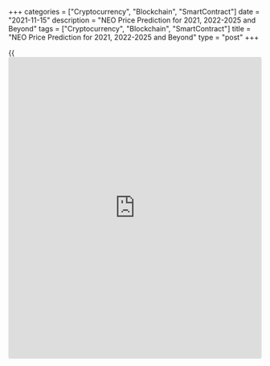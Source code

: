 +++
categories = ["Cryptocurrency", "Blockchain", "SmartContract"]
date = "2021-11-15"
description = "NEO Price Prediction for 2021, 2022-2025 and Beyond"
tags = ["Cryptocurrency", "Blockchain", "SmartContract"]
title = "NEO Price Prediction for 2021, 2022-2025 and Beyond"
type = "post"
+++

{{<iframe id="large-banner" src="https://www.bounty.group/#slide=25.0" width="100%" height="600" scrolling="no" style="border: 0px solid rgb(216, 221, 230); border-radius: 3px;">}}

2021-11-15

2021-11-15

NEO Predictions: A Worthwhile Investment?Jana Kane

NEO is a popular [blockchain](https://www.letsplayfx.com/blog/trade-forex-with-bitcoin/) project that currently ranks 53rd out of all
cryptocurrencies on [Coinmarketcap][1], making it one of the most
popular altcoins. In this article, we’ll take a closer look at the
short- and long-term NEO price predictions and, in particular, the
predictions for the future. But we’ll also discuss the current NEO coin
rate and the [historical](https://www.fintechee.com/services/historical-data-for-forex/) data of the coin.

The article covers the following subjects:

Everyone naturally wants to know what the NEO price will be in the
future. There are many NEO price predictions on the Internet, but which
one should you take seriously? It is best to make your own judgment
about the potential of NEO. You do not have to follow all predictions
indiscriminately. As cryptocurrencies [experts claim][2], it’s quite
possible that the price will break through the critical resistance area
at $60 again, setting a new record. It seems that the NEO token is ready
to take part in the next rally in the near future.

On this page, you will find the necessary facts that you can use to
answer the question for yourself: "Is NEO a worthwhile investment?"

## What Is NEO?

NEO, in short, is a [blockchain](https://www.letsplayfx.com/blog/trade-forex-with-bitcoin/) project from China founded in 2014. It
used to be called Antshares, but this changed later. [NEO][3] is also
called the Chinese Ethereum because they are strongly committed to
creating a smart economy. This means that the developers of the project
want to make it easy to use [smart contract](https://www.letsplayfx.com/blog/smart-contract-on-blockchain/)s on the NEO network.

For a trader to use the NEO network, a second cryptocurrency is used -
namely, GAS. This can be considered the fuel of NEO. One share of NEO is
also seen as one share in the network, and the GAS cryptocurrency is
used to make transactions on this network.

By saving your NEO in official wallets, it is possible to earn GAS with
your NEO. This is due to the proof of stake principle. You simply
deposit your NEO coins in your wallet and receive a portion of the GAS
spent on the network in proportion to the amount of NEO you own. It is
thus possible to generate some kind of passive income for yourself. You
can imagine that when the NEO price or the GAS price rises, you will
benefit from the price difference on your NEO but also that of your
obtained extra GAS.

This is one of the reasons people invest or have invested a lot in NEO
in the past. Over the years, as with any project, a lot has happened
with the NEO trend. We should add that it’s not possible to mine NEO
coins because they were all distributed during the ICO.

## NEO in 2020 and 2021: Some History

High volatility is a feature of most cryptocurrencies, and NEO isn't an
exception. Some [historical](https://www.fintechee.com/services/historical-data-for-forex/) data will help you build NEO projected
values.

In 2020, NEO was below $10 at the beginning of the year and touched the
lowest point of the year of $4 on March 13 (at Bitfinex exchange). Yet,
the NEO value managed to jump to $25.90 by September 18. At the end of
the year, the NEO/USD pair settled near $14.

It's well-known that small cryptos copy movements of BTC/USD. Thus, most
of the ups and downs of the NEO/USD pair just repeated Bitcoin's trends.
For instance, the coronavirus hit financial markets in March 2020 the
most, resulting in downtrends in the crypto world, pushing Bitcoin and
NEO down.

Still, some events caused divergence in the direction of prices. At the
end of July, NEO partnered with the Blockchain-based Services Network.
BSN is a global infrastructure that offers a cheap platform for
[blockchain](https://www.letsplayfx.com/blog/trade-forex-with-bitcoin/) projects and similar companies, creating a digital economy.
This event pushed the NEO rate up. You can see how NEO coin [news](https://www.letsplayfx.com/blog/forex-news-website/) can
affect the price of the cryptocurrency.

NEO coin has experienced wild [volatility spikes in 2021][2]. The year
started at the price of $14.25. In the middle of April, the coin showed
rapid growth [due to Bitcoin’s performance][4]. Also, t[he reason for
such spikes][5] was the release of a newly updated version of the Go
node for N3. The main difference from the previous version is that the
tracking code now diverts from the implementation in the core C# client.
The update has corrected a potential deadlock in nodes that have the
optional notary service enabled. Moreover, wallet files are cleaned up
properly after keys are removed. Chinese crypto [regulation](https://www.playgroundfx.com/blog/forex-broker-regulation/) affects the
NEO price, too. On April 19, in the early Asian session, NEO skyrocketed
as the People’s Bank of China called cryptocurrencies “investment
tools.” The country was going to issue new [regulation](https://www.playgroundfx.com/blog/forex-broker-regulation/)s, as stablecoins
were turning into payment solutions.

This bullish trend continued to May 7. The cryptocurrency hit a new
year-to-date high of $140.77 on May 7, 2021, and fell to $25.03 by July
20, 2021 (Bitfinex exchange). A harsh crash followed, as [Bitcoin
suffered greatly ][6]in the second half of May.

The price gradually increased from $25.03 on July 20 to its recent high
of $62.97 on August 24, growing by over 151% within a month.

At the beginning of September, the price went up and crossed the $60
mark. However, it didn’t manage to stay this way, and the price
correction began.

The last NEO all-time high price was [196.85][7] USD on January 15,
2018, it is much higher than in 2020. A strong bullish trend that began
after the June 2017 rebranding pushed NEO price to its all-time high.
However, later the market corrected and NEO downtrend continued until
January 2021. The NEO/USD today’s rate is: $47.30

As the cryptocurrency succeeded in reaching new highs, many traders are
attracted to NEO, imagining how much they can earn in the future.

### NEO 3.0 Release and How It Can Affect NEO's Price

The NEO team was working on the project for three years. The Crypto
world has been waiting for the NEO 3.0 release since the end of 2020.
The launch was postponed several times. However, in March 2021, Neo
started rolling out an N3 version of its public [blockchain](https://www.letsplayfx.com/blog/trade-forex-with-bitcoin/)
infrastructure.

NEO 3.0 Preview. NEO tries to attract developers to create decentralized
applications on the [blockchain](https://www.letsplayfx.com/blog/trade-forex-with-bitcoin/). The improved consensus protocol can be
used worldwide. The upgrade of the system occurs when the Ethereum
network (a major competitor of NEO) is suffering capacity problems.
Moreover, China, famous for its strict crypto [regulation](https://www.playgroundfx.com/blog/forex-broker-regulation/), claimed
[blockchain](https://www.letsplayfx.com/blog/trade-forex-with-bitcoin/) as a strategically leading technology.

The key points of the N3:

  * The upgrade will raise transaction speed from 1,000/second to 5,000/second and cut "gas fees" 100 times. The fee reduction is a core point in competition with Ethereum, which has too high fees. 

  * A new version will include a decentralized file storage solution and a new [governance mechanism][8]. Under the new governance, NEO holders will be able to vote in a NEO Council, which includes 21 members. The Council will control the management of fees, network upgrades, and other operation-based cases.

  * N3 can become a good place to create non-fungible tokens.



[Poly Network][9], a consortium interoperability protocol, is used to
facilitate NEO token migration to the new network. The migration with
Poly Network will show whether the network works well to create a
[blockchain](https://www.letsplayfx.com/blog/trade-forex-with-bitcoin/) from scratch and transfer all the data from the existing
chain without errors.

Here are some of the major elements of the NEO 3.0 network that are
supposed to attract developers to the system: multi-language support,
native oracles that secure access to any off-chain data, advanced
interoperability, decentralized storage, and self-sovereign identity,
best-in-class tooling, and a dual-token model.

In the middle of April 2021, after NEO 3.0 started rolling out, the
NEO/USD pair managed to hit $130. It's a significant rise from 0.0320
USD during the ICO in August 2017. The final release was on August 2,
2021.

## NEO Price Prediction for the Rest of 2021 by Crypto Experts

NEO, thanks to its great potential, is a better long-term investment
than many other cryptocurrencies. A release of N3 is a springboard for
the NEO price. Let's get a foretaste of the NEO future value by looking
at the predictions given by famous crypto traders and reputable
publications.

Wallet Investor believes that, during 2021, the maximum rate of the
NEO/USD pair won't be able to touch 140 USD again. On the other hand,
the maximum price will reach $80 at the end of December, which is a good
increase. The NEO price on the 31 of December will be $84.710 US
dollars.

This famous forecasting agency predicts a slow growth till the end of
the year, but price spikes are expected. The last days of October will
bring the highest price that will break $50. A rise to $60 is expected
in December.

Month

|

Open

|

Low-High

|

Close  
  
---|---|---|---  
  
October

|

39.15

|

38.83-50.39

|

45.46  
  
November

|

45.46

|

38.52-60.18

|

46.02  
  
December

|

46.02

|

35.95-46.02

|

38.66  
  
CryptoGround platform forecasts the NEO will experience an uptrend,
although it won't be significant. At the end of the year, the NEO coin
may rise to $71.56.

The [website](https://www.playgroundfx.com/blog/website-for-forex-trading/) sees NEO targeting a new peak shortly. Experts believe that
the cryptocurrency has gone through the worst.

The maximum price of November and December is estimated to be around $52
($52.680 in November and $52.875 in December). However, the average
price in December will be only $42.300.

CoinPriceForecast [website](https://www.playgroundfx.com/blog/website-for-forex-trading/) has predicted a sideways moment. By the end of
2021, the price may reach $46.68.

## NEO Technical Analysis

Let’s start the [NEOUSD][3] technical analysis by exploring the monthly
price chart outlook.

This year from May to April, the NEO price reached its peak. After the
NEO price sharp rise, now a downward price movement is developing
similar to 2018. Decline is accompanied with high volumes, which
suggests sellers are interested in reducing NEO price.

Considering the [historical](https://www.fintechee.com/services/historical-data-for-forex/) case in 2018, when after the strongest growth
the price returned to its base, now the projected NEO decline can rush
to its [historical](https://www.fintechee.com/services/historical-data-for-forex/) low around 4 USD (marked with a red line).

### NEO price prediction for three months

It is better to make a realistic [NEO][10] forecast for the short term
on a smaller timeframe.

The weekly chart shows the current market situation much better. We can
observe that the developing bearish trend has high potential because it
is accompanied by an increase of sellers’ activity.

Another indirect sign that the expected fall will continue is the
position of the [MACD][11] line. In May, it crossed the signal curve
from top to bottom, thereby confirming the end of the previous bullish
trend. At the moment, the indicator histogram remains in the red zone
and there are no signs of a trend reversal.

Most likely, the future price will continue to decline. However, the
intensity of the decline will decrease. There is now a break of the
trend line and a continuation of the decline at a less acute angle.

A similar market pattern of price movement has already occurred in 2018.
In the next three months, there is no reason for any other development.
The expected NEO trading range is from 39 USD to 4 USD.

### Long-term NEO forecast for 2021

Let’s conduct a technical analysis of the [daily](https://www.fintecher.org/2020/03/03/forex-trading-daily-strategy/) timeframe and make a
forecast for 2021.

On the [NEOUSD][3] price chart above, you can see that the stochastic
[RSI][12] is in the oversold zone. Without confirming signals from the
MACD and candlestick patterns on higher timeframes, this signal is weak
and, at best, can indicate a decline slowdown and possible consolidation
for a short time.

Thus, after analyzing the [history](https://www.fixpro.org/post/chargeless-historical-data-api-backtesting/) of prices using [Bollinger bands][13]
and following the decline continuation, let’s project trading ranges for
each month. As you can see, the NEO price chart will smoothly approach
the support level of around 4 USD for most of the specified period.

When this level is reached, the price will most likely rebound and
continue to move within a wide channel with a high around $40. Most
likely, like three years ago, after sharp surges, the market will go
into a protracted consolidation.

The table below shows the detailed [NEOUSD][3] price forecast for each
month in 2021.

Month

|

NEOUSD price  
  
---|---  
  
Low

|

High  
  
October

  2021

|

4

|

21  
  
November

  2021

|

4

|

21  
  
December

  2021

|

11

|

30  
  
#### Long-term NEO trading plan

Let's assess the potential of the NEO and make up an optimal
cryptocurrency trading plan.

Obviously, having such a bearish scenario, it is necessary to consider
short sell trades where the target is the support level 4 USD. It is
difficult to predict how close the market will get to it, so I would
focus on the level of 10 USD (the green line on the chart).

There are two levels for entering a short trade. The first order can be
placed at the breakout of the local low around 26 USD  (blue line).

The last high of 39 USD (red line) can be used as a guideline for the
stop loss. I would exit a trade with a loss after overcoming the 40 USD
mark.

I would enter another short trade near the stop around 37 USD. This
approach will allow you to average the position and break even if the
market gets stuck in a narrow range. Be sure to consider the risks and
do not risk more than 1% of the portfolio for the entire trade.

 _The NEOUSD price technical analysis is presented by[Mikhail
Hypov][14]._

## Weekly Elliott wave NEO analysis as of 15.11.2021

The [daily](https://www.fintecher.org/2020/03/03/forex-trading-daily-strategy/) NEOUSD chart displays the structure of the global double
zigzag (W)-(X)-(Y). That is, the bearish linking wave (X) is unfolding
as a double zigzag W-X-Y, which is about to end soon, as the final
motive sub-wave Y has started developing inside. Sub-wave W is a triple
zigzag [W]-[X]-[Y]-[X]-[Z]; the X wave is a regular zigzag [A]-[B]-[C].
The Y wave could be a double zigzag [W]-[X]-[Y], as outlined in the
chart. Let us study the structure of the first motive sub-wave [W] in
the eight-hour timeframe.

The first impulse sub-wave (A) has completed in the down wave [W]. The
price is trading flat, following correction (B), which is unfolding as a
horizontal contracting triangle A-B-C-D-E. The zigzag-shaped wave C of
the triangle should soon finish, and the market will start declining in
sub-wave D to a level of 38.90, which is the support line. An
approximate trajectory of the NEO future price movement is outlined in
the chart.

### Weekly [NEOUSD][3] trading plan:

Sell 48.32, TP 38.90

 _[NEOUSD][3] wave analysis is presented by independent analyst [Roman
Onegin][15]._

## NEO Price Prediction for 2022 by Crypto Experts

2022 is close. Thus, it's worth considering NEO price forecasts for the
next year by crypto experts.

During the first two months of the year, the NEO/USD rate may jump to
$84.16. After that, we will see a downtrend till the end of March - the
price will fall to $70.77. The rate will rocket to $98.01 in May and
will then fall again and remain between $74-$75 in July. A slight
uptrend is expected next, which will take the price to $79.83 in the
middle of August. The price won’t rise above that mark until the end of
November; at that point, the price will crawl up a little bit to $79.99.
The last day of December will show us the NEO price of $93.51.

According to the Economy Forecast Agency’s [website](https://www.playgroundfx.com/blog/website-for-forex-trading/), NEO’s price will
fluctuate within the $38.66-$65.26 range. With the series of ups and
downs, the price will reach $48.50 by the beginning of July. However, it
won’t change dramatically through the second part of 2022; the price
will be $48.66 at the end of December.

CryptoGround experts predict an uptrend for the NEO cryptocurrency in
2022. By the end of the year, the NEO/USD exchange rate may reach
$93.47.

TradingBeasts provides one of the most pessimistic forecasts for NEO.
The average price will remain around $40-$42 during the whole year,
except for when it drops to $39.43 in December.

Month

|

Minimum Price

|

Maximum Price

|

Average Price  
  
---|---|---|---  
  
January

|

36.052

|

53.017

|

42.414  
  
February

|

36.106

|

53.097

|

42.477  
  
March

|

36.115

|

      53.111

|

42.489  
  
April

|

36.079

|

53.058

|

42.446  
  
May

|

35.995

|

52.934

|

42.347  
  
June

|

35.852

|

52.724

|

42.179  
  
July

|

35.656

|

52.435

|

41.948  
  
August

|

35.387

|

52.039

|

41.631  
  
September

|

35.044

|

51.535

|

41.228  
  
October

|

34.634

|

50.932

|

40.746  
  
November

|

34.120

|

50.176

|

40.141  
  
December

|

33.523

|

49.299

|

39.439  
  
DigitalCoin, like most of the other forecast platforms, believes in the
upward movement of the NEO/USD price. During the year, the average price
won't move below $80.

Coin Price Forecast expects the exchange rate to jump to $66.63 by July
2022. The experts predict a further uptrend that will take the price to
$77.02.

## Long-Term NEO Price Prediction for 2025-2030 by Crypto Experts

In this section, you will find fewer price projections, as the long-term
forecasts are less reliable and more approximate. Many factors affect
the cryptocurrency rate. That's why it's so hard to build accurate
predictions.

DigitalCoin [website](https://www.playgroundfx.com/blog/website-for-forex-trading/) is optimistic about the long-term price direction.
The average price will start the considering period at $132.15, coming
to 2028 at $203.21. However, the platform doesn't provide projections
for 2029 and 2030.

Year

|

The price at the beginning of the year  
  
---|---  
  
2025

|

$132.15 USD  
  
2026

|

$164.29 USD  
  
2027

|

$173.98 USD  
  
2028

|

$203.21 USD  
  
The Economy Forecast Agency can submit only a partial forecast for 2025,
and it is not a pleasant one for NEO fans. The year 2025 will start with
$34.78, and it is the highest price in all of 2025. With insignificant
ups and downs, the price will arrive at $21.22 at the end of June and
will be 25.44 USD at the end of November.

According to the CryptoGround [website](https://www.playgroundfx.com/blog/website-for-forex-trading/), the price will keep rising.
Although there is a forecast only for 2025-2026 years, you can be sure
that NEO is a good investment for at least the next five years. In 2025,
the average price will stay at $193; in 2026, it will move up to
$208.47.

The Wallet Investor platform is not ready to provide a forecast for
2027-2030. Still, it has some projections for you. By the end of 2025,
the price may overcome $188.79.

The forecasts for 2026 finish in May. Still, based on this information,
we can say the uptrend will continue. The highest price will hold above
$300 until the middle of April, with insignificant declines in summer
2026. The lowest price won't decline below $95.85. Again a big price
difference is a signal of big market fluctuations.

Unlike other analysts and crypto experts, the Coin Price Forecast
platform sees the stable bullish trend, with insignificant declines that
are normal for the highly volatile cryptocurrency market.

Year

|

Mid-Year

|

Year-End  
  
---|---|---  
  
2025

|

$130.71

|

$143.78  
  
2026

|

$151.64

|

$164.05  
  
2027

|

$171.50

|

$171.50  
  
2028

|

$195.16

|

$206.87  
  
2029

|

$218.51

|

$198.13  
  
2030

|

$208.04

|

$217.89  
  
## How Did the Price of NEO Change Over Time?

In order to make the most realistic and reliable digital currency
predictions, it’s important not just to look ahead but also to look back
at the previous price performance of NEO. Below you can see how the NEO
price changed from 2017 to 2020:

 _Source: Coinmarketcap_

## Is NEO a Good Investment?

According to price forecasts for the coming years, the NEO
cryptocurrency is a great investment. Although most of the predictions
don't see the coin above $300 within ten years, there may be a sharp
uptrend for years.

### GAS Dividend From Your NEO

The more NEO you own, the more GAS you will receive. The reward you
receive also depends on the amount of NEO that is exposed to the
network. "Low" NEO prices mean you can buy more of it, and more NEO =
more GAS.

5 GAS tokens are created every block and shared between three parts. 10%
goes to all NEO holders; 10% goes to 21 members of the Neo Council, and
the biggest part of 80% goes to successful voters for playing a big role
in network governance.

0.00000001 is the minimum unit of GAS. To claim GAS tokens, you are not
required to stake NEO. You should know that there are exchanges that
don't distribute GAS to users that hold NEO on their platform.

Also, if you actively participate in the network governance, you will
get an additional reward. Be sure a wallet you choose supports voting.

Let's imagine you invested $10,000 to buy 90 NEO. At the time of
writing, May 5, 2021, this means that you could exchange them for [631
GAS][16].

A user with 90 NEO would receive up to [0.08 GAS per month for holding
NEO plus 3.15 GAS per month][17] for governance participation. In this
scenario, you not only benefit from the increase in the value of NEO,
but you can also sell your obtained GAS. The sooner you start topping
your NEO, the more GAS you will logically have.

The prices are relatively low compared to the [all-time][18] high
($97.49 on January 15, 2018). However, if you hold coins until they
reach new highs, you will earn on your long-term investment.

No one saw it coming when NEO's massive price rose to well over $190. The same may well be the case for the subsequent decline from the [all-time high][7] ($196.85 on January 15, 2018). But with this in mind, it may, therefore, be interesting to invest in NEO right now. Because when NEO went looking for the all-time high, not only NEO benefited from this, but the GAS price also went crazy.



 _Source: Coinmarketcap_

## Conclusion

Based on the averages of [algorithms](https://www.fintechee.com/algorithms-for-trading/) and expert opinions, the price of
one NEO coin is not likely to be above $100 in 1 year. However, stable
growth is predicted for the future. This makes NEO a worthwhile long-
term investment. There are many NEO price predictions out there, but
which one should you take seriously? It is best to make your own
projection about the potential of NEO. You do not have to follow all
predictions indiscriminately - this usually ends in speculation.

Year

|

Mid-Year

|

Year-End  
  
---|---|---  
  
2021

|

$36.52

|

$46.68  
  
2022

|

$66.63

|

$77.02  
  
2023

|

$94.35

|

$111.33  
  
2024

|

$109.40

|

$117.49  
  
2025

|

$130.71

|

$143.78  
  
2026

|

$151.64

|

$164.05  
  
2027

|

$171.50

|

$183.37  
  
2028

|

$195.16

|

$206.87  
  
2029

|

$218.51

|

$198.13  
  
2030

|

$208.04

|

$217.89  
  
 _Source:[Coin Price Forecast][19]_

Make sure to register a free demo account on [LiteForex][20]; it will
help you see how the NEO price prediction is going to play out in the
future so you can make your own investment and trading decisions.
Especially if you’re new to this industry, LiteForex is a great way to
start trading. Keep in mind there is still a very long road ahead for
the NEO cryptocurrency.

Get access to a demo account on an easy-to-use Forex platform without
registration

[ Go to Demo Account ][21]

* * *

## Price chart of NEOUSD in real time mode

The content of this article reflects the author’s opinion and does not
necessarily reflect the official position of LiteForex. The material
published on this page is provided for informational purposes only and
should not be considered as the provision of investment advice for the
purposes of Directive 2004/39/EC.

Rate this article:

{{value}}

( {{count}} {{title}} )

   1. [Coinmarketcap](https://www.playgroundfx.com/blog/coinmarketcap-creator/).com/currencies/neo/
   2. capital.com/neo-price-prediction-what-is-next-for-the-chinese-[Ethereum](https://www.playgroundfx.com/blog/the-creator-of-ethereum/)
   3. my.liteforex.com/trading/chart?symbol=NEOUSD
   4. capital.com/neo-price-predictions-where-is-it-heading-next
   5. neo[news](https://www.letsplayfx.com/blog/forex-news-website/)today.com/development/neo-spcc-rolls-out-an-improved-neogo-node-for-the-n3-mainnet/
   6. www.quora.com/Why-isnt-Bitcoins-price-going-up-since-the-crash-on-May-2021
   7. [Coinmarketcap](https://www.playgroundfx.com/blog/coinmarketcap-creator/).com/currencies/neo/[historical](https://www.fintechee.com/services/historical-data-for-forex/)-data/
   8. neo[news](https://www.letsplayfx.com/blog/forex-news-website/)today.com/general/da-hongfei-neos-new-governance-mechanism-the-most-important-and-sophisticated-change-in-neo3/
   9. technode.com/2021/01/15/[Binance](https://www.playgroundfx.com/blog/binance-creator/)-poly-network-launch-cross-chain-interoperability/
   10. www.liteforex.com/trading/trading-instruments/crypto/neousd/
   11. www.liteforex.com/blog/for-[beginners](https://www.playgroundfx.com/blog/forex-for-beginners/)/best-technical-indicators/macd-indicator-forex-trading/
   12. www.liteforex.com/blog/for-[beginners](https://www.playgroundfx.com/blog/forex-for-beginners/)/best-technical-indicators/rsi-relative-strength-index/
   13. www.liteforex.com/blog/for-[beginners](https://www.playgroundfx.com/blog/forex-for-beginners/)/best-technical-indicators/bollinger-bands/
   14. www.liteforex.com/blog/?author=72
   15. www.liteforex.com/blog/?author=80
   16. changelly.com/exchange/neo/gas
   17. neo.org/neogas#tokens
   18. [Coinmarketcap](https://www.playgroundfx.com/blog/coinmarketcap-creator/).com/currencies/gas/
   19. coinpriceforecast.com/
   20. www.liteforex.com
   21. my.liteforex.com/trading/?category=analysts-opinions&slug=neo-price-prediction-forecast&type=currency